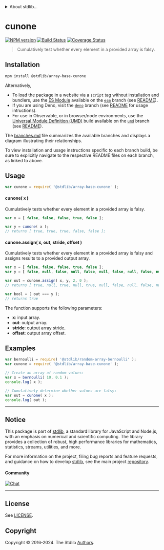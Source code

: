<!--

@license Apache-2.0

Copyright (c) 2024 The Stdlib Authors.

Licensed under the Apache License, Version 2.0 (the "License");
you may not use this file except in compliance with the License.
You may obtain a copy of the License at

   http://www.apache.org/licenses/LICENSE-2.0

Unless required by applicable law or agreed to in writing, software
distributed under the License is distributed on an "AS IS" BASIS,
WITHOUT WARRANTIES OR CONDITIONS OF ANY KIND, either express or implied.
See the License for the specific language governing permissions and
limitations under the License.

-->


<details>
  <summary>
    About stdlib...
  </summary>
  <p>We believe in a future in which the web is a preferred environment for numerical computation. To help realize this future, we've built stdlib. stdlib is a standard library, with an emphasis on numerical and scientific computation, written in JavaScript (and C) for execution in browsers and in Node.js.</p>
  <p>The library is fully decomposable, being architected in such a way that you can swap out and mix and match APIs and functionality to cater to your exact preferences and use cases.</p>
  <p>When you use stdlib, you can be absolutely certain that you are using the most thorough, rigorous, well-written, studied, documented, tested, measured, and high-quality code out there.</p>
  <p>To join us in bringing numerical computing to the web, get started by checking us out on <a href="https://github.com/stdlib-js/stdlib">GitHub</a>, and please consider <a href="https://opencollective.com/stdlib">financially supporting stdlib</a>. We greatly appreciate your continued support!</p>
</details>

# cunone

[![NPM version][npm-image]][npm-url] [![Build Status][test-image]][test-url] [![Coverage Status][coverage-image]][coverage-url] <!-- [![dependencies][dependencies-image]][dependencies-url] -->

> Cumulatively test whether every element in a provided array is falsy.

<section class="installation">

## Installation

```bash
npm install @stdlib/array-base-cunone
```

Alternatively,

-   To load the package in a website via a `script` tag without installation and bundlers, use the [ES Module][es-module] available on the [`esm`][esm-url] branch (see [README][esm-readme]).
-   If you are using Deno, visit the [`deno`][deno-url] branch (see [README][deno-readme] for usage intructions).
-   For use in Observable, or in browser/node environments, use the [Universal Module Definition (UMD)][umd] build available on the [`umd`][umd-url] branch (see [README][umd-readme]).

The [branches.md][branches-url] file summarizes the available branches and displays a diagram illustrating their relationships.

To view installation and usage instructions specific to each branch build, be sure to explicitly navigate to the respective README files on each branch, as linked to above.

</section>

<section class="usage">

## Usage

```javascript
var cunone = require( '@stdlib/array-base-cunone' );
```

#### cunone( x )

Cumulatively tests whether every element in a provided array is falsy.

```javascript
var x = [ false, false, false, true, false ];

var y = cunone( x );
// returns [ true, true, true, false, false ];
```

#### cunone.assign( x, out, stride, offset )

Cumulatively tests whether every element in a provided array is falsy and assigns results to a provided output array.

```javascript
var x = [ false, false, false, true, false ];
var y = [ false, null, false, null, false, null, false, null, false, null ];

var out = cunone.assign( x, y, 2, 0 );
// returns [ true, null, true, null, true, null, false, null, false, null ]

var bool = ( out === y );
// returns true
```

The function supports the following parameters:

-   **x**: input array.
-   **out**: output array.
-   **stride**: output array stride.
-   **offset**: output array offset.

</section>

<!-- /.usage -->

<section class="notes">

</section>

<!-- /.notes -->

<section class="examples">

## Examples

<!-- eslint no-undef: "error" -->

```javascript
var bernoulli = require( '@stdlib/random-array-bernoulli' );
var cunone = require( '@stdlib/array-base-cunone' );

// Create an array of random values:
var x = bernoulli( 10, 0.1 );
console.log( x );

// Cumulatively determine whether values are falsy:
var out = cunone( x );
console.log( out );
```

</section>

<!-- /.examples -->

<!-- Section for related `stdlib` packages. Do not manually edit this section, as it is automatically populated. -->

<section class="related">

</section>

<!-- /.related -->

<!-- Section for all links. Make sure to keep an empty line after the `section` element and another before the `/section` close. -->


<section class="main-repo" >

* * *

## Notice

This package is part of [stdlib][stdlib], a standard library for JavaScript and Node.js, with an emphasis on numerical and scientific computing. The library provides a collection of robust, high performance libraries for mathematics, statistics, streams, utilities, and more.

For more information on the project, filing bug reports and feature requests, and guidance on how to develop [stdlib][stdlib], see the main project [repository][stdlib].

#### Community

[![Chat][chat-image]][chat-url]

---

## License

See [LICENSE][stdlib-license].


## Copyright

Copyright &copy; 2016-2024. The Stdlib [Authors][stdlib-authors].

</section>

<!-- /.stdlib -->

<!-- Section for all links. Make sure to keep an empty line after the `section` element and another before the `/section` close. -->

<section class="links">

[npm-image]: http://img.shields.io/npm/v/@stdlib/array-base-cunone.svg
[npm-url]: https://npmjs.org/package/@stdlib/array-base-cunone

[test-image]: https://github.com/stdlib-js/array-base-cunone/actions/workflows/test.yml/badge.svg?branch=v0.1.0
[test-url]: https://github.com/stdlib-js/array-base-cunone/actions/workflows/test.yml?query=branch:v0.1.0

[coverage-image]: https://img.shields.io/codecov/c/github/stdlib-js/array-base-cunone/main.svg
[coverage-url]: https://codecov.io/github/stdlib-js/array-base-cunone?branch=main

<!--

[dependencies-image]: https://img.shields.io/david/stdlib-js/array-base-cunone.svg
[dependencies-url]: https://david-dm.org/stdlib-js/array-base-cunone/main

-->

[chat-image]: https://img.shields.io/gitter/room/stdlib-js/stdlib.svg
[chat-url]: https://app.gitter.im/#/room/#stdlib-js_stdlib:gitter.im

[stdlib]: https://github.com/stdlib-js/stdlib

[stdlib-authors]: https://github.com/stdlib-js/stdlib/graphs/contributors

[umd]: https://github.com/umdjs/umd
[es-module]: https://developer.mozilla.org/en-US/docs/Web/JavaScript/Guide/Modules

[deno-url]: https://github.com/stdlib-js/array-base-cunone/tree/deno
[deno-readme]: https://github.com/stdlib-js/array-base-cunone/blob/deno/README.md
[umd-url]: https://github.com/stdlib-js/array-base-cunone/tree/umd
[umd-readme]: https://github.com/stdlib-js/array-base-cunone/blob/umd/README.md
[esm-url]: https://github.com/stdlib-js/array-base-cunone/tree/esm
[esm-readme]: https://github.com/stdlib-js/array-base-cunone/blob/esm/README.md
[branches-url]: https://github.com/stdlib-js/array-base-cunone/blob/main/branches.md

[stdlib-license]: https://raw.githubusercontent.com/stdlib-js/array-base-cunone/main/LICENSE

</section>

<!-- /.links -->
